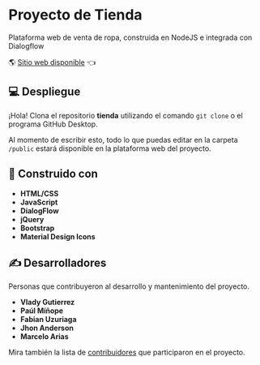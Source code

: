 # Proyecto de Tienda

Plataforma web de venta de ropa, construida en NodeJS e integrada con Dialogflow

🌎 [Sitio web disponible](https://shoeshop.vercel.app/) 👈

## 💻 Despliegue
¡Hola! Clona el repositorio **tienda** utilizando el comando `git clone` o el programa GitHub Desktop.

Al momento de escribir esto, todo  lo que puedas editar en la carpeta `/public` estará disponible en la plataforma web del proyecto.


## 🔨 Construido con
* **HTML/CSS**
* **JavaScript**
* **DialogFlow**
* **jQuery**
* **Bootstrap**
* **Material Design Icons**


## ✍ Desarrolladores
Personas que contribuyeron al desarrollo y mantenimiento del proyecto.

* **Vlady Gutierrez**
* **Paúl Míñope**
* **Fabian Uzuriaga**
* **Jhon Anderson**
* **Marcelo Arias**

Mira también la lista de [contribuidores](https://github.com/senati2020/tienda/graphs/contributors) que participaron en el proyecto.
